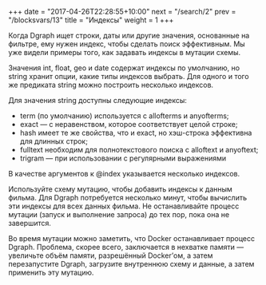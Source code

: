 +++
date =  "2017-04-26T22:28:55+10:00"
next = "/search/2"
prev = "/blocksvars/13"
title = "Индексы"
weight = 1
+++

Когда Dgraph ищет строки, даты или другие значения, основанные на фильтре, ему нужен индекс, чтобы сделать поиск эффективным.
Мы уже видели примеры того, как задавать индексы в мутации схемы.

Значения int, float, geo и date содержат индексы по умолчанию, но string хранит опции, какие типы индексов выбрать. Для одного и того же предиката string можно построить несколько индексов.

Для значения string доступны следующие индексы:

- term (по умолчанию) используется с allofterms и anyofterms;
- exact — с неравенством, которое соответствует целой строке;
- hash имеет те же свойства, что и exact, но хэш-строка эффективна для длинных строк;
- fulltext необходим для полнотекстового поиска с alloftext и anyoftext;
- trigram — при использовании с регулярными выражениями

В качестве аргументов к @index указывается несколько индексов.

Используйте схему мутацию, чтобы добавить индексы к данным фильма. Для Dgraph потребуется несколько минут, чтобы вычислить эти индексы для всех данных фильма. Не останавливайте процесс мутации (запуск и выполнение запроса) до тех пор, пока она не завершится. 

Во время мутации можно заметить, что Docker останавливает процесс Dgraph. Проблема, скорее всего, заключается в нехватке памяти — увеличьте объём памяти, разрешённый  Docker’ом, а затем перезапустите Dgraph, загрузите внутреннюю схему и данные, а затем применить эту мутацию.
